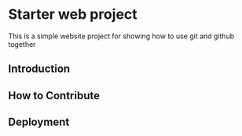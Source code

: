 # Starter web project

This is a simple website project for showing how to use git and github together

## Introduction

## How to Contribute

## Deployment
